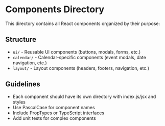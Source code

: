 # Components Directory

This directory contains all React components organized by their purpose:

## Structure

- `ui/` - Reusable UI components (buttons, modals, forms, etc.)
- `calendar/` - Calendar-specific components (event modals, date navigation, etc.)
- `layout/` - Layout components (headers, footers, navigation, etc.)

## Guidelines

- Each component should have its own directory with index.js/jsx and styles
- Use PascalCase for component names
- Include PropTypes or TypeScript interfaces
- Add unit tests for complex components
